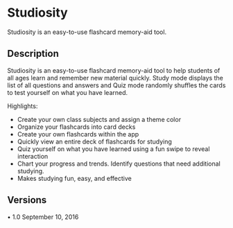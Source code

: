 # Studiosity

Studiosity is an easy-to-use flashcard memory-aid tool.

## Description

Studiosity is an easy-to-use flashcard memory-aid tool to help students of all ages learn and remember new material quickly. Study mode displays the list of all questions and answers and Quiz mode randomly shuffles the cards to test yourself on what you have learned.

Highlights:
* Create your own class subjects and assign a theme color
* Organize your flashcards into card decks
* Create your own flashcards within the app
* Quickly view an entire deck of flashcards for studying
* Quiz yourself on what you have learned using a fun swipe to reveal interaction
* Chart your progress and trends. Identify questions that need additional studying. 
* Makes studying fun, easy, and effective

## Versions

• 1.0 September 10, 2016